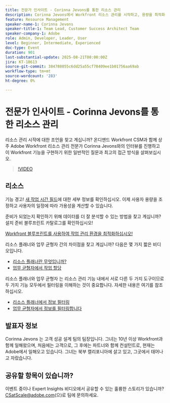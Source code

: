 ```yaml
---
title: 전문가 인사이트 - Corinna Jevons를 통한 리소스 관리
description: Corinna Jevons에서 Workfront 리소스 관리를 시작하고, 용량을 최적화하고, 워크로드를 효과적으로 밸런싱하는 방법을 알아보십시오.
feature: Resource Management
speaker-name-1: Corinna Jevons
speaker-title-1: Team Lead, Customer Success Architect Team
speaker-company-1: Adobe
role: Admin, Developer, Leader, User
level: Beginner, Intermediate, Experienced
doc-type: Event
duration: 901
last-substantial-update: 2025-08-21T00:00:00Z
jira: KT-18613
source-git-commit: 384788055c6dd25a55cf78409ee1b01756aa69ab
workflow-type: tm+mt
source-wordcount: '283'
ht-degree: 0%

---
```



# 전문가 인사이트 - Corinna Jevons를 통한 리소스 관리

리소스 관리 시작에 대한 조언을 찾고 계십니까? 온디맨드 Workfront CSM과 함께 상주 Adobe Workfront 리소스 관리 전문가 Corinna Jevons와의 인터뷰를 진행하고 이 Workfront 기능을 구현하기 위한 일반적인 질문과 최고의 접근 방식을 살펴보십시오.

>[!VIDEO](https://video.tv.adobe.com/v/3469890/?learn=on&enablevpops)

## 리소스

기능 경고!  [새 작업 시간 필드](https://experienceleaguecommunities.adobe.com/t5/workfront-discussions/the-new-work-time-field-now-you-can-adjust-user-capacity-and/m-p/582855#M519)에 대한 세부 정보를 확인하십시오. 이제 사용자 용량을 조정하고 사용자의 일정에 따라 가용성을 계산할 수 있습니다.

준비가 되었는지 확인하기 위해 데이터를 더 잘 분석할 수 있는 방법을 찾고 계십니까? 설치 준비 블루프린트 카탈로그를 확인하십시오!

[Workfront 블루프린트를 사용하여 작업 관리 환경을 최적화하십시오!](https://experienceleaguecommunities.adobe.com/t5/workfront-blogs/use-workfront-blueprints-to-optimize-your-work-management/ba-p/547147)

리소스 플래너와 업무 균형자 간의 차이점을 찾고 계십니까? 다음은 몇 가지 짧은 비디오입니다.

* [리소스 플래너란 무엇입니까?](https://experienceleague.adobe.com/docs/workfront-learn/tutorials-workfront/manage-resources/resource-planning/what-is-the-resource-planner.html?lang=en)
* [업무 균형자에서 작업 할당](https://experienceleague.adobe.com/docs/workfront-learn/tutorials-workfront/manage-resources/workload-balancer/assign-work-in-the-workload-balancer.html?lang=en)

리소스 플래너와 업무 균형자 는 리소스 관리 기능 내에서 서로 다른 두 가지 도구이므로 두 가지 기능 모두에서 필터링을 이해하는 것이 중요합니다. 자세한 내용은 여기를 참조하십시오.

* [리소스 플래너에서 정보 필터링](https://experienceleague.adobe.com/docs/workfront/using/manage-resources/resource-planning-in-adobe-workfront/filter-resource-planner.html?lang=en)
* [업무 균형자에서 정보를 필터링합니다](https://experienceleague.adobe.com/docs/workfront/using/manage-resources/the-workload-balancer/filter-information-workload-balancer.html?lang=en)

## 발표자 정보

Corinna Jevons 는 고객 성공 설계 팀의 팀장입니다.  그녀는 10년 이상 Workfront과 함께 일해왔으며, 처음에는 고객으로, 그 후에는 파트너와 함께 컨설턴트로, 현재는 Adobe에서 일해오고 있습니다.  그녀는 북부 캘리포니아에 살고 있고, 그곳에서 태어나고 자랐습니다.

## 공유할 항목이 있습니까?

이벤트 중이나 Expert Insights 비디오에서 공유할 수 있는 훌륭한 스토리가 있습니까? [CSatScale@adobe.com](mailto:CSatScale@adobe.com)(으)로 팀에 문의하세요.